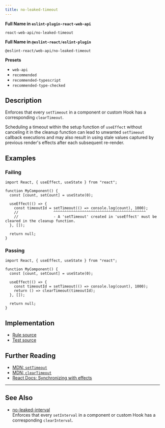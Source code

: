 ```yaml
---
title: no-leaked-timeout
---
```


**Full Name in `eslint-plugin-react-web-api`**

```plain copy
react-web-api/no-leaked-timeout
```

**Full Name in `@eslint-react/eslint-plugin`**

```plain copy
@eslint-react/web-api/no-leaked-timeout
```

**Presets**

- `web-api`
- `recommended`
- `recommended-typescript`
- `recommended-type-checked`

## Description

Enforces that every `setTimeout` in a component or custom Hook has a corresponding `clearTimeout`.

Scheduling a timeout within the setup function of `useEffect` without canceling it in the cleanup function can lead to unwanted `setTimeout` callback executions and may also result in using stale values captured by previous render's effects after each subsequent re-render.

## Examples

### Failing

```tsx
import React, { useEffect, useState } from "react";

function MyComponent() {
  const [count, setCount] = useState(0);

  useEffect(() => {
    const timeoutId = setTimeout(() => console.log(count), 1000);
    //                ^^^^^^^^^^^^^^^^^^^^^^^^^^^^^^^^^^^^^^^^^^
    //                - A 'setTimeout' created in 'useEffect' must be cleared in the cleanup function.
  }, []);

  return null;
}
```

### Passing

```tsx
import React, { useEffect, useState } from "react";

function MyComponent() {
  const [count, setCount] = useState(0);

  useEffect(() => {
    const timeoutId = setTimeout(() => console.log(count), 1000);
    return () => clearTimeout(timeoutId);
  }, []);

  return null;
}
```

## Implementation

- [Rule source](https://github.com/Rel1cx/eslint-react/tree/main/packages/plugins/eslint-plugin-react-web-api/src/rules/no-leaked-timeout.ts)
- [Test source](https://github.com/Rel1cx/eslint-react/tree/main/packages/plugins/eslint-plugin-react-web-api/src/rules/no-leaked-timeout.spec.ts)

## Further Reading

- [MDN: `setTimeout`](https://developer.mozilla.org/en-US/docs/Web/API/setTimeout)
- [MDN: `clearTimeout`](https://developer.mozilla.org/en-US/docs/Web/API/clearTimeout)
- [React Docs: Synchronizing with effects](https://react.dev/learn/synchronizing-with-effects#putting-it-all-together)

---

## See Also

- [no-leaked-interval](./web-api-no-leaked-interval)\
  Enforces that every `setInterval` in a component or custom Hook has a corresponding `clearInterval`.

